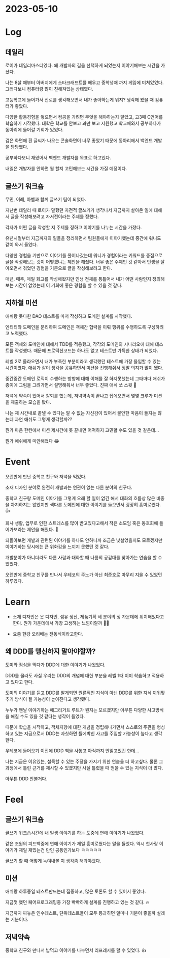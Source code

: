 # 2023-05-10

# Log

## 데일리

로이가 데일리마스터였다.
왜 개발자의 길을 선택하게 되었는지 이야기해보는 시간을 가졌다.

나는 8살 때부터 아버지에게 스타크래프트를 배우고 중학생때 까지 게임에 미쳐있었다.
그러다보니 컴퓨터랑 많이 친해져있는 상태였다.

고등학교에 들어가서 진로를 생각해보면서 내가 좋아하는게 뭐지? 생각해 봤을 때 컴퓨터가 좋았다.

다양한 활동경험을 쌓으면서 컴공을 가려면 무엇을 해야하는지 알았고, 고3때 C언어를 학습하기 시작했다. 대학은 학교를 안보고 과만 보고 지원했고 학교에와서 공부하다가 동아리에 들어갈 기회가 있었다.

검은 화면에 흰 글씨가 나오는 콘솔화면이 너무 좋았기 때문에 동아리에서 백엔드 개발을 담당했다.

공부하다보니 재밌어서 백엔드 개발자를 목표로 하고있다.

내일은 개발자를 안하면 뭘 할지 고민해보는 시간을 가질 예정이다.

## 글쓰기 워크숍

무민, 이레, 아벨과 함께 글쓰기 팀이 되었다.

지난번 데일리 때 로이가 말했던 자전적 글쓰기가 생각나서 지금까지 살아온 일에 대해서 글을 작성해보려고 자서전이라는 주제를 정했다.

각자가 어떤 글을 작성할 지 주제를 정하고 이야기를 나누는 시간을 가졌다.

유년시절부터 지금까지의 일들을 정리하면서 팀원들에게 이야기했는데 중간에 워니도 같이 와서 들었다.

다양한 경험을 기반으로 이야기를 풀어나갔는데 워니가 경험이라는 키워드를 중점으로 글을 작성해보는 것이 어떻겠냐는 제안을 해줬다. 너무 좋은 주제인 것 같아서 인생을 살아오면서 겪었던 경험을 기준으로 글을 작성해보려고 한다.

매년, 매주, 매일 회고를 작성해왔지만 인생 전체를 통틀어서 내가 어떤 사람인지 정의해보는 시간이 없었는데 이 기회에 좋은 경험을 할 수 있을 것 같다.

## 지하철 미션

애쉬랑 못다한 DAO 테스트를 마저 작성하고 도메인 설계를 시작했다.

엔티티와 도메인을 분리하여 도메인은 객체간 협력을 이뤄 행위를 수행하도록 구성하려고 노력했다.

모든 객체와 도메인에 대해서 TDD를 적용했고, 각각의 도메인의 시나리오에 대해 테스트를 작성했다.
때문에 프로덕션코드는 하나도 없고 테스트만 가득한 상태가 되었다.

레벨 2로 올라오면서 내가 부족한 부분이라고 생각했던 테스트에 가장 몰입할 수 있는 시간이였다. 애쉬가 같이 생각을 공유하면서 미션을 진행해줘서 정말 의지가 많이 됐다.

중간중간 도메인 로직이 수행하는 방향에 대해 이해를 잘 하지못했는데 그때마다 애쉬가 종이에 그림을 그려가면서 설명해줘서 너무 좋았다. 진짜 애쉬 쏘 스윗 🥹

저녁에 약속이 있어서 칼퇴를 했는데, 저녁약속이 끝나고 집에오면서 몇몇 크루가 미션을 제출하는 모습을 봤다.

나는 제 시간내로 끝낼 수 있다는 알 수 없는 자신감이 있어서 불안한 마음이 들지는 않는데 과연 애쉬도 그렇게 생각할까??

뭔가 마음 한켠에서 미션 제시간에 못 끝내면 어떡하지 고민할 수도 있을 것 같은데... 

뭔가 애쉬에게 미안해졌다 😂

# Event

오랜만에 만난 중학교 친구와 저녁을 먹었다.

소재 디자인 분야로 완전히 개발과는 연관이 없는 다른 분야의 친구다.

중학교 친구랑 도메인 이야기를 그렇게 오래 할 일이 없긴 해서 대화의 흐름상 많은 비중을 차지하지는 않았지만 색다른 도메인에 대한 이야기를 들으면서 굉장히 흥미로웠다. 👍

회사 생활, 업무로 인한 스트레스를 많이 받고있다고해서 작은 소모임 혹은 동호회에 들어가보라는 제안을 해줬다. 💪

되돌아보면 개발과 관련된 이야기를 하나도 안하니까 조금은 낯설었을지도 모르겠지만 이야기하는 당시에는 큰 위화감을 느끼지 못했던 것 같다.

개발분야가 아니더라도 다른 사람과 대화할 때 나름의 공감대를 찾아가는 연습을 할 수 있었다.

오랜만에 중학교 친구를 만나서 우테코의 주노가 아닌 최준호로 마무리 지을 수 있었던 하루였다.

# Learn

- 소재 디자인은 옷 디자인, 섬유 생산, 제품기획 세 분야의 정 가운데에 위치해있다고 한다. 뭔가 가운데에서 가장 고생하는 느낌이랄까 😵‍💫

- 요즘 한강 오리배는 전동식이라고한다.

## 왜 DDD를 맹신하지 말아야할까?

토미와 점심을 먹다가 DDD에 대한 이야기가 나왔었다.

DDD를 몰라도 사실 우리는 DDD의 개념에 대한 부분을 레벨 1때 이미 학습하고 적용하고 있다고 한다.

토미의 이야기를 듣고 DDD를 알게되면 원론적인 지식이 아닌 DDD를 위한 지식 끼워맞추기 방식이 될 가능성이 높아진다고 생각됐다.

누누가 맨날 이야기하는 애그리거트 루트가 뭔지는 모르겠지만 아무튼 다양한 사고방식을 해칠 수도 있을 것 같다는 생각이 들었다.

때문에 학습을 시작하고, 객체지향에 대한 개념을 정립해나가면서 스스로의 주관을 형성하고 있는 지금으로서 DDD는 자칫하면 틀에박힌 사고를 주입할 가능성이 높다고 생각한다.

우테코에 들어오기 이전에 DDD 책을 사놓고 아직까지 안읽고있긴 한데...

나는 지금은 이유있는, 설득할 수 있는 주장을 가지기 위한 연습을 더 하고싶다. 물론 그 과정에서 틀린 근거를 제시할 수 있겠지만 사실 틀렸을 때 얻을 수 있는 지식이 더 많다.

아무튼 DDD 안볼거다.

# Feel


## 글쓰기 워크숍

글쓰기 워크숍시간에 내 일생 이야기를 하는 도중에 연애 이야기가 나왔었다.

같은 조원의 피드백중에 연애 이야기가 제일 흥미로웠다는 말을 들었다. 역시 첫사랑 이야기가 제일 재밌는건 만인 공통인가보다 ㅋㅋㅋㅋㅋ

글쓰기 할 때 어떻게 녹여내볼 지 생각좀 해봐야겠다.

## 미션

애쉬랑 하루종일 테스트만드는데 집중하고, 많은 토론도 할 수 있어서 좋았다.

지금껏 했던 페어프로그래밍중 가장 빡빡하게 설계를 진행하고 있는 것 같다. 🔥

지금까지 짜놓은 인수테스트, 단위테스트들이 모두 통과하면 얼마나 기분이 좋을까 설레는 기분이다.

## 저녁약속

중학교 친구와 만나서 밥먹고 이야기를 나누면서 리프레시를 할 수 있었다. 👍